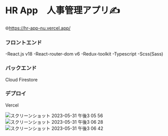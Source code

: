 # HR App　人事管理アプリ✍️
🌐https://hr-app-nu.vercel.app/

### フロントエンド
-React.js v18
-React-router-dom v6
-Redux-toolkit
-Typescript
-Scss(Sass)

### バックエンド
Cloud Firestore

### デプロイ
Vercel


![スクリーンショット 2023-05-31 午後3 05 56](https://github.com/michiru-dev/HR-app/assets/105535906/0842fb90-f396-4883-872c-28f47f0b52b6)
![スクリーンショット 2023-05-31 午後3 06 28](https://github.com/michiru-dev/HR-app/assets/105535906/5bed24fd-565c-4940-a49c-3fc7a3b86512)
![スクリーンショット 2023-05-31 午後3 06 42](https://github.com/michiru-dev/HR-app/assets/105535906/89873fa7-8d88-46e0-af37-b8eee639dde1)
